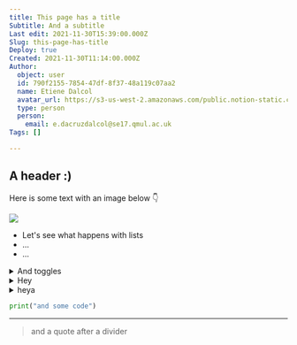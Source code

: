 ```yaml
---
title: This page has a title
Subtitle: And a subtitle
Last edit: 2021-11-30T15:39:00.000Z
Slug: this-page-has-title
Deploy: true
Created: 2021-11-30T11:14:00.000Z
Author:
  object: user
  id: 790f2155-7854-47df-8f37-48a119c07aa2
  name: Etiene Dalcol
  avatar_url: https://s3-us-west-2.amazonaws.com/public.notion-static.com/94f61eb6-d1c1-459d-afce-e02116a047cf/profile.jpg
  type: person
  person:
    email: e.dacruzdalcol@se17.qmul.ac.uk
Tags: []

---
```



## A header :) 
Here is some text with an image below 👇



![](https://s3.us-west-2.amazonaws.com/secure.notion-static.com/dfaf50d5-439f-4e58-933f-0d8982555f6d/21.png?X-Amz-Algorithm=AWS4-HMAC-SHA256&X-Amz-Content-Sha256=UNSIGNED-PAYLOAD&X-Amz-Credential=AKIAT73L2G45EIPT3X45%2F20211130%2Fus-west-2%2Fs3%2Faws4_request&X-Amz-Date=20211130T155449Z&X-Amz-Expires=3600&X-Amz-Signature=907093b0c03ecffc6287090dcf7b97be3c4985cd87f3ee6c29068d71eb7d4015&X-Amz-SignedHeaders=host&x-id=GetObject)


* Let's see what happens with lists
* ...
* ...




<details><summary>And toggles</summary>hey


</details><details><summary>Hey</summary></details><details><summary>heya</summary></details>


```python
print("and some code")
```


---


> and a quote after a divider
